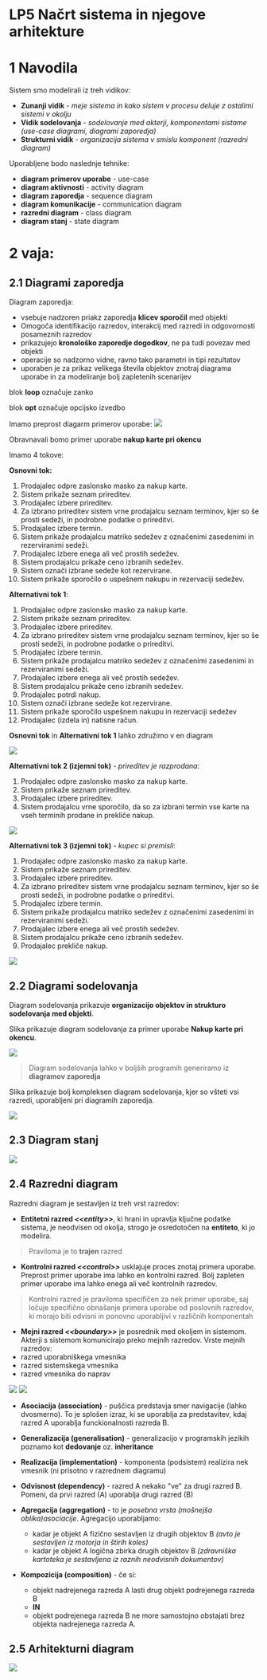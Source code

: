 # LP5 Načrt sistema in njegove arhitekture
# 1 Navodila
Sistem smo modelirali iz treh vidikov:
- **Zunanji vidik** - *meje sistema in kako sistem v procesu deluje z ostalimi sistemi v okolju*
- **Vidik sodelovanja** - *sodelovanje med akterji, komponentami sistame (use-case diagrami, diagrami zaporedja)*
- **Strukturni vidik** - *organizacija sistema v smislu komponent (razredni diagram)*

Uporabljene bodo naslednje tehnike:
- **diagram primerov uporabe** - use-case
- **diagram aktivnosti** - activity diagram
- **diagram zaporedja** - sequence diagram
- **diagram komunikacije** - communication diagram
- **razredni diagram** - class diagram
- **diagram stanj** - state diagram


# 2 vaja:
## 2.1 Diagrami zaporedja

Diagram zaporedja:
- vsebuje nadzoren priakz zaporedja **klicev sporočil** med objekti
- Omogoča identifikacijo razredov, interakcij med razredi in odgovornosti posameznih razredov
- prikazujejo **kronološko zaporedje dogodkov**, ne pa tudi povezav med objekti
- operacije so nadzorno vidne, ravno tako parametri in tipi rezultatov
- uporaben je za prikaz velikega števila objektov znotraj diagrama uporabe in za modeliranje bolj zapletenih scenarijev

blok **loop** označuje zanko

blok **opt** označuje opcijsko izvedbo

Imamo preprost diagarm primerov uporabe:
<img src="dpu.png" >

Obravnavali bomo primer uporabe **nakup karte pri okencu**

Imamo 4 tokove:

**Osnovni tok:**
1. Prodajalec odpre zaslonsko masko za nakup karte.
2. Sistem prikaže seznam prireditev.
3. Prodajalec izbere prireditev.
4. Za izbrano prireditev sistem vrne prodajalcu seznam terminov, kjer so še prosti sedeži, in podrobne podatke o prireditvi.
5. Prodajalec izbere termin.
6. Sistem prikaže prodajalcu matriko sedežev z označenimi zasedenimi in rezerviranimi sedeži.
7. Prodajalec izbere enega ali več prostih sedežev.
8. Sistem prodajalcu prikaže ceno izbranih sedežev.
9. Sistem označi izbrane sedeže kot rezervirane.
10. Sistem prikaže sporočilo o uspešnem nakupu in rezervaciji sedežev.

**Alternativni tok 1**:
1. Prodajalec odpre zaslonsko masko za nakup karte.
2. Sistem prikaže seznam prireditev.
3. Prodajalec izbere prireditev.
4. Za izbrano prireditev sistem vrne prodajalcu seznam terminov, kjer so še prosti sedeži, in podrobne podatke o prireditvi.
5. Prodajalec izbere termin.
6. Sistem prikaže prodajalcu matriko sedežev z označenimi zasedenimi in rezerviranimi sedeži.
7. Prodajalec izbere enega ali več prostih sedežev.
8. Sistem prodajalcu prikaže ceno izbranih sedežev.
9. Prodajalec potrdi nakup.
10. Sistem označi izbrane sedeže kot rezervirane.
11. Sistem prikaže sporočilo uspešnem nakupu in rezervaciji sedežev
12. Prodajalec (izdela in) natisne račun.

**Osnovni tok** in **Alternativni tok 1** lahko združimo v en diagram

<img src="tok1.jpg" >

**Alternativni tok 2 (izjemni tok)** - *prireditev je razprodana*:
1. Prodajalec odpre zaslonsko masko za nakup karte.
2. Sistem prikaže seznam prireditev.
3. Prodajalec izbere prireditev.
4. Sistem prodajalcu vrne sporočilo, da so za izbrani termin vse karte na vseh terminih prodane in prekliče nakup.

<img src="tok2.png" >

**Alternativni tok 3 (izjemni tok)** - *kupec si premisli*:
1. Prodajalec odpre zaslonsko masko za nakup karte.
2. Sistem prikaže seznam prireditev.
3. Prodajalec izbere prireditev.
4. Za izbrano prireditev sistem vrne prodajalcu seznam terminov, kjer so še prosti sedeži, in podrobne podatke o prireditvi.
5. Prodajalec izbere termin.
6. Sistem prikaže prodajalcu matriko sedežev z označenimi zasedenimi in rezerviranimi sedeži.
7. Prodajalec izbere enega ali več prostih sedežev.
8. Sistem prodajalcu prikaže ceno izbranih sedežev.
9. Prodajalec prekliče nakup.

<img src="tok3.jpg" >

## 2.2 Diagrami sodelovanja

Diagram sodelovanja prikazuje **organizacijo objektov in strukturo sodelovanja med objekti**.

Slika prikazuje diagram sodelovanja za primer uporabe **Nakup karte pri okencu**.

<img src="ds1.jpg" >

> Diagram sodelovanja lahko v boljših programih generiramo iz **diagramov zaporedja**

Slika prikazuje bolj kompleksen diagram sodelovanja, kjer so všteti vsi razredi, uporabljeni pri diagramih zaporedja.

<img src="ds2.jpg" >

## 2.3 Diagram stanj

<img src="ds4.png" >

## 2.4 Razredni diagram 
Razredni diagram je sestavljen iz treh vrst razredov:
- **Entitetni razred *\<\<entity>>***, ki hrani in upravlja ključne podatke sistema, je neodvisen od okolja, strogo je osredotočen na **entiteto**, ki jo modelira.
> Praviloma je to **trajen** razred

- **Kontrolni razred *\<\<control>>*** usklajuje proces znotaj primera uporabe. Preprost primer uporabe ima lahko en kontrolni razred. Bolj zapleten primer uporabe ima lahko enega ali več kontrolnih razredov.
> Kontrolni razred je praviloma specifičen za nek primer uporabe, saj ločuje specifično obnašanje primera uporabe od poslovnih razredov, ki morajo biti odvisni in ponovno uporabljivi v različnih komponentah

- **Mejni razred *\<\<boundary>>*** je posrednik med okoljem in sistemom. Akterji s sistemom komunicirajo preko mejnih razredov. Vrste mejnih razredov:
- razred uporabniškega vmesnika
- razred sistemskega vmesnika
- razred vmesnika do naprav

<img src="rd1.png" >

<img src="rd2.png" >

- **Asociacija (association)** - puščica predstavja smer navigacije (lahko dvosmerno). To je splošen izraz, ki se uporablja za predstavitev, kdaj razred A uporablja funckionalnosti razreda B.

- **Generalizacija (generalisation)** - generalizacijo v programskih jezikih poznamo kot **dedovanje** oz. **inheritance**

- **Realizacija (implementation)** - komponenta (podsistem) realizira nek vmesnik (ni prisotno v razrednem diagramu) 

- **Odvisnost (dependency)** - razred A nekako "ve" za drugi razred B. Pomeni, da prvi razred (A) uporablja drugi razred (B)

- **Agregacija (aggregation)** - to je *posebna vrsta (mošnejša oblika)asociacije*. Agregacijo uporabljamo:
    - kadar je objekt A fizično sestavljen iz drugih objektov B *(avto je sestavljen iz motorja in štirih koles)*
    - kadar je objekt A logična zbirka drugih objektov B *(zdravniška kartoteka je sestavljena iz raznih neodvisnih dokumentov)*

- **Kompozicija (composition)** - če si:
    - objekt nadrejenega razreda A lasti drug objekt podrejenega razreda B 
    - **IN**
    - objekt podrejenega razreda B ne more samostojno obstajati brez objekta nadrejenega razreda A.

## 2.5 Arhitekturni diagram
<img src="ad1.png">









